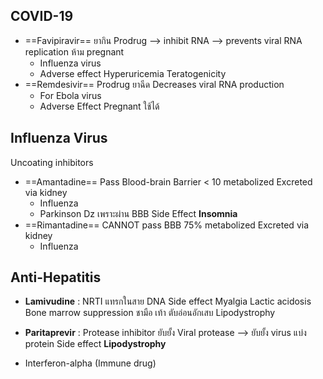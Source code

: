 ## COVID-19
- ==Favipiravir==
	ยากิน
	Prodrug --> inhibit RNA --> prevents viral RNA replication
	ห้าม pregnant
	- Influenza virus
	- Adverse effect
		Hyperuricemia
		Teratogenicity
- ==Remdesivir==
	Prodrug ยาฉีด
	Decreases viral RNA production
	- For Ebola virus
	- Adverse Effect
		Pregnant ใช้ได้
## Influenza Virus
Uncoating inhibitors
- ==Amantadine==
	Pass Blood-brain Barrier
	< 10 metabolized
	Excreted via kidney
	- Influenza
	- Parkinson Dz เพราะผ่าน BBB
	Side Effect
		**Insomnia**
- ==Rimantadine==
	CANNOT pass BBB
	75% metabolized
	Excreted via kidney
	- Influenza

## Anti-Hepatitis
- **Lamivudine** : NRTI
	แทรกในสาย DNA
	Side effect
		Myalgia
		Lactic acidosis
		Bone marrow suppression
		ชามือ เท้า
		ตับอ่อนอักเสบ
		Lipodystrophy
- **Paritaprevir** : Protease inhibitor
	ยับยั้ง Viral protease --> ยับยั้ง virus แบ่ง protein
	Side effect
		**Lipodystrophy**
		
- Interferon-alpha (Immune drug)

